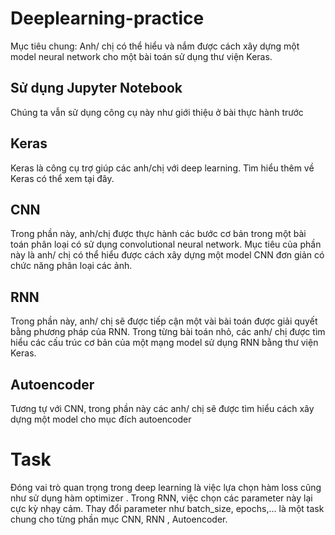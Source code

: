 # Deeplearning-practice

Mục tiêu chung: Anh/ chị có thể hiểu và nắm được cách xây dựng một model neural network cho một bài toán sử dụng thư viện Keras.

## Sử dụng Jupyter Notebook

Chúng ta vẫn sử dụng công cụ này như giới thiệu ở bài thực hành trước

## Keras

Keras là công cụ trợ giúp các anh/chị với deep learning. Tìm hiểu thêm về Keras có thể xem tại đây.

## CNN

Trong phần này, anh/chị được thực hành các bước cơ bản trong một bài toán phân loại có sử dụng convolutional neural network. Mục tiêu của phần này là anh/ chị có thể hiểu được cách xây dựng một model CNN đơn giản có chức năng phân loại các ảnh.

## RNN

Trong phần này, anh/ chị sẽ được tiếp cận một vài bài toán được giải quyết bằng phương pháp của RNN. Trong từng bài toán nhỏ, các anh/ chị được tìm hiểu các cấu trúc cơ bản của một mạng model sử dụng RNN bằng thư viện Keras.

## Autoencoder

Tương tự với CNN, trong phần này các anh/ chị sẽ được tìm hiểu cách xây dựng một model cho mục đích autoencoder

# Task 
Đóng vai trò quan trọng trong deep learning là việc lựa chọn hàm loss cũng như sử dụng hàm optimizer . Trong RNN, việc chọn các parameter này lại cực kỳ nhạy cảm. Thay đổi parameter như batch_size, epochs,... là một task chung cho từng phần mục CNN, RNN , Autoencoder.
